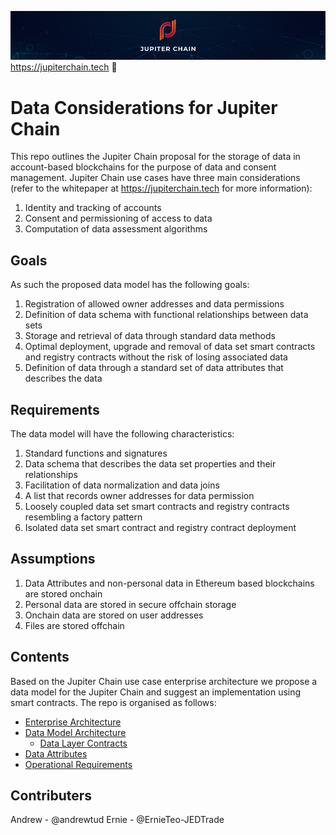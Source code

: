 ![Banner](https://github.com/JupiterChain/data-considerations/blob/master/images/Github%20Header.jpg)
https://jupiterchain.tech :rocket: 

# Data Considerations for Jupiter Chain

This repo outlines the Jupiter Chain proposal for the storage of data in account-based blockchains for the purpose of data and consent management. Jupiter Chain use cases have three main considerations (refer to the whitepaper at https://jupiterchain.tech for more information):
1. Identity and tracking of accounts
2. Consent and permissioning of access to data
3. Computation of data assessment algorithms

## Goals
As such the proposed data model has the following goals:
1. Registration of allowed owner addresses and data permissions
2. Definition of data schema with functional relationships between data sets
3. Storage and retrieval of data through standard data methods
4. Optimal deployment, upgrade and removal of data set smart contracts and registry contracts without the risk of losing associated data
5. Definition of data through a standard set of data attributes that describes the data

## Requirements
The data model will have the following characteristics:
1. Standard functions and signatures
2. Data schema that describes the data set properties and their relationships
3. Facilitation of data normalization and data joins
4. A list that records owner addresses for data permission
5. Loosely coupled data set smart contracts and registry contracts resembling a factory pattern
6. Isolated data set smart contract and registry contract deployment

## Assumptions
1. Data Attributes and non-personal data in Ethereum based blockchains are stored onchain 
2. Personal data are stored in secure offchain storage
3. Onchain data are stored on user addresses
4. Files are stored offchain

## Contents
Based on the Jupiter Chain use case enterprise architecture we propose a data model for the Jupiter Chain and suggest an implementation using smart contracts. The repo is organised as follows:
* [Enterprise Architecture](../master/Architecture/Enterprise.md)
* [Data Model Architecture](../master/Architecture/DataModel.md)
    * [Data Layer Contracts](../master/Architecture/DataModel.md#DataLayer)
* [Data Attributes](../master/DataAttributes/DataAttributes.md)
* [Operational Requirements](../master/Operational/Operational.md)

## Contributers
Andrew - @andrewtud
Ernie - @ErnieTeo-JEDTrade
